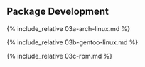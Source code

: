 ## Package Development

{% include_relative 03a-arch-linux.md %}

{% include_relative 03b-gentoo-linux.md %}

{% include_relative 03c-rpm.md %}
